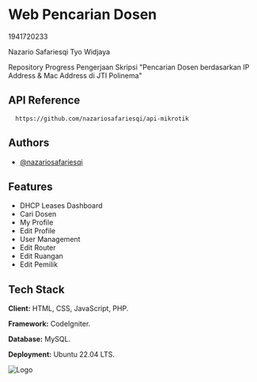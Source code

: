 
# Web Pencarian Dosen

1941720233

Nazario Safariesqi Tyo Widjaya

Repository Progress Pengerjaan Skripsi "Pencarian Dosen berdasarkan IP Address & Mac Address di JTI Polinema"


## API Reference

```http
  https://github.com/nazariosafariesqi/api-mikrotik
```


## Authors

- [@nazariosafariesqi](https://www.github.com/nazariosafariesqi)


## Features

- DHCP Leases Dashboard 
- Cari Dosen
- My Profile
- Edit Profile
- User Management
- Edit Router
- Edit Ruangan
- Edit Pemilik


## Tech Stack

**Client:** HTML, CSS, JavaScript, PHP.

**Framework:** CodeIgniter.

**Database:** MySQL.

**Deployment:** Ubuntu 22.04 LTS.


![Logo](https://logowik.com/content/uploads/images/codeigniter-new6422.logowik.com.webp)

